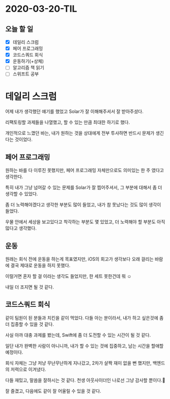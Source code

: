 # 2020-03-20-TIL

## 오늘 할 일

- [x] 데일리 스크럼
- [x] 페어 프로그래밍
- [x] 코드스쿼드 회식
- [x] 운동하기(+상체)
- [ ] 알고리즘 책 읽기
- [ ] 스위프트 공부

# 데일리 스크럼

어제 내가 생각했던 얘기를 했었고 Solar가 잘 이해해주셔서 잘 받아주셨다.

리팩토링할 과제들을 나열했고, 할 수 있는 만큼 최대한 하기로 했다.

개인적으로 느꼈던 바는, 내가 원하는 것을 상대에게 전부 투사하면 반드시 문제가 생긴다는 것이었다.

## 페어 프로그래밍

원하는 바를 다 이루진 못했지만, 페어 프로그래밍 자체만으로도 의미있는 한 주 였다고 생각한다.

특히 내가 그냥 넘어갈 수 있는 문제를 Solar가 잘 찝어주셔서, 그 부분에 대해서 좀 더 생각할 수 있었다.

좀 더 노력해야겠다고 생각한 부분도 많이 들었고, 내가 참 못났다는 것도 많이 생각이 들었다.

우물 안에서 세상을 보고있다고 착각하는 부분도 몇 있었고, 더 노력해야 할 부분도 아직 많다고 생각했다.

## 운동

원래는 회식 전에 운동을 하는게 목표였지만, iOS의 회고가 생각보다 오래 걸리는 바람에 결국 제대로 운동을 하지 못했다.

이럴거면 혼자 할 걸 이라는 생각도 들었지만, 한 세트 못한건데 뭐 ☺️

내일 더 조지면 될 것 같다.

## 코드스쿼드 회식

같이 팀원이 된 분들과 치킨을 같이 먹었다. 다들 아는 분이라서, 내가 하고 싶은것에 좀 더 집중할 수 있을 것 같다.

사실 아까 대충 과제를 봤는데, Swift에 좀 더 도전할 수 있는 시간이 될 것 같다.

일단 내가 완벽한 사람이 아니니까, 내가 할 수 있는 것에 집중하고, 남는 시간을 할애할 예정이다.

회식 자체는 그냥 저냥 무난무난하게 지나갔고, 2차가 살짝 재미 없을 뻔 했지만, 백엔드의 저력으로 이겨냈다.

다들 재밌고, 말씀을 잘하시는 것 같다. 천생 아웃사이더인 나로선 그냥 감사할 뿐이다.🥳

잘 즐겼고, 다음에도 같이 잘 어울릴 수 있을 것 같다.

